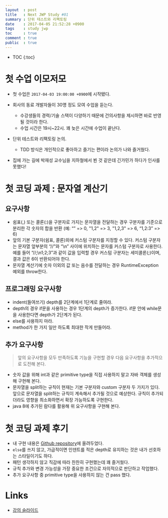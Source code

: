```yaml
---
layout  : post
title   : Next JWP Study #01
summary : 단위 테스트와 리팩토링
date    : 2017-04-05 21:52:28 +0900
tags    : study jwp
toc     : true
comment : true
public  : true
---
```

* TOC
{:toc}

# 첫 수업 이모저모

* 첫 수업은 `2017-04-03 19:00:00 +0900`에 시작됐다.
* 회사의 동료 개발자들이 30명 정도 모여 수업을 듣는다.
    * 수강생들의 경력/기술 스택이 다양하기 때문에 건의사항을 제시하면 바로 반영될 것이라 한다.
    * 수업 시간은 19시~22시. 꽤 늦은 시간에 수업이 끝난다.

* 단위 테스트와 리팩토링 논의.
    * TDD 방식은 개인적으로 좋아하고 즐기는 편이라 논의가 나와 즐거웠다.

* 집에 가는 길에 박재성 교수님을 지하철에서 뵌 것 같은데 긴가민가 하다가 인사를 못했다!

# 첫 코딩 과제 : 문자열 계산기

## 요구사항

* 쉼표(,) 또는 콜론(:)을 구분자로 가지는 문자열을 전달하는 경우 구분자를 기준으로 분리한 각 숫자의 합을 반환 (예: “” => 0, "1,2" => 3, "1,2,3" => 6, “1,2:3” => 6)
* 앞의 기본 구분자(쉼표, 콜론)외에 커스텀 구분자를 지정할 수 있다. 커스텀 구분자는 문자열 앞부분의 “//”와 “\n” 사이에 위치하는 문자를 커스텀 구분자로 사용한다. 예를 들어 “//;\n1;2;3”과 같이 값을 입력할 경우 커스텀 구분자는 세미콜론(;)이며, 결과 값은 6이 반환되어야 한다.
* 문자열 계산기에 숫자 이외의 값 또는 음수를 전달하는 경우 RuntimeException 예외를 throw한다.

## 프로그래밍 요구사항

* indent(들여쓰기) depth를 2단계에서 1단계로 줄여라.
* depth의 경우 if문을 사용하는 경우 1단계의 depth가 증가한다. if문 안에 while문을 사용한다면 depth가 2단계가 된다.
* else를 사용하지 마라.
* method가 한 가지 일만 하도록 최대한 작게 만들어라.

## 추가 요구사항

> 앞의 요구사항을 모두 만족하도록 기능을 구현할 경우 다음 요구사항을 추가적으로 도전해 본다.

* 숫자 값을 위해 int과 같은 primitive type을 직접 사용하지 말고 자바 객체를 생성해 구현해 본다.
* 문자열을 split하는 규칙이 현재는 기본 구분자와 custom 구분자 두 가지가 있다. 앞으로 문자열을 split하는 규칙이 계속해서 추가될 것으로 예상한다. 규칙이 추가되더라도 영향을 최소화하면서 확장 가능하도록 구현한다.
* java 8에 추가된 람다를 활용해 위 요구사항을 구현해 본다.

# 첫 코딩 과제 후기

* 내 구현 내용은 [Github repository](https://github.com/johngrib/jwp_calculator)에 올려두었다.
* `else`를 쓰지 않고, 가급적이면 인덴트를 적은 depth로 유지하는 것은 내가 선호하는 스타일이기도 하다.
* 패턴 생각하지 않고 직감에 따라 찬찬히 구현했는데 꽤 즐거웠다.
* 규칙 추가와 변경 가능성을 가장 중요한 조건으로 자의적으로 판단하고 작업했다.
* 추가 요구사항 중 primitive type을 사용하지 않는 건 pass 했다.

# Links

* [강의 슬라이드](https://firebasestorage.googleapis.com/v0/b/nextstep-real.appspot.com/o/lesson-attachments%2F-KgqHzXq92AfQVxeZor5%2F%EA%B3%BC%EC%A0%95%20%EC%86%8C%EA%B0%9C.pdf?alt=media&token=23006ea0-85e7-479c-86a8-770d499e7f5d)


